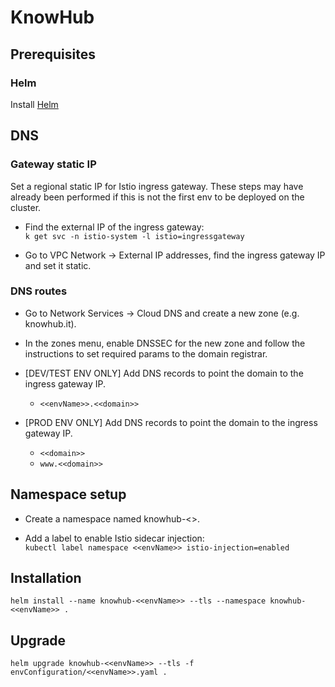 # KnowHub

## Prerequisites
### Helm
Install [Helm](https://medium.com/google-cloud/install-secure-helm-in-gke-254d520061f7)
## DNS
### Gateway static IP
Set a regional static IP for Istio ingress gateway. These steps may have already been performed if this is not the first env to be deployed on the cluster.

* Find the external IP of the ingress gateway:  
`k get svc -n istio-system -l istio=ingressgateway`

* Go to VPC Network -> External IP addresses, find the ingress gateway IP and set it static.

### DNS routes
* Go to Network Services -> Cloud DNS and create a new zone (e.g. knowhub.it).

* In the zones menu, enable DNSSEC for the new zone and follow the instructions to set required params to the domain registrar.

* \[DEV/TEST ENV ONLY] Add DNS records to point the domain to the ingress gateway IP.
  * `<<envName>>.<<domain>>`

* \[PROD ENV ONLY] Add DNS records to point the domain to the ingress gateway IP.
  * `<<domain>>`
  * `www.<<domain>>`

## Namespace setup
* Create a namespace named knowhub-<<envName>>.

* Add a label to enable Istio sidecar injection:  
`kubectl label namespace <<envName>> istio-injection=enabled`

## Installation
`helm install --name knowhub-<<envName>> --tls --namespace knowhub-<<envName>> .`

## Upgrade
`helm upgrade knowhub-<<envName>> --tls -f envConfiguration/<<envName>>.yaml .`